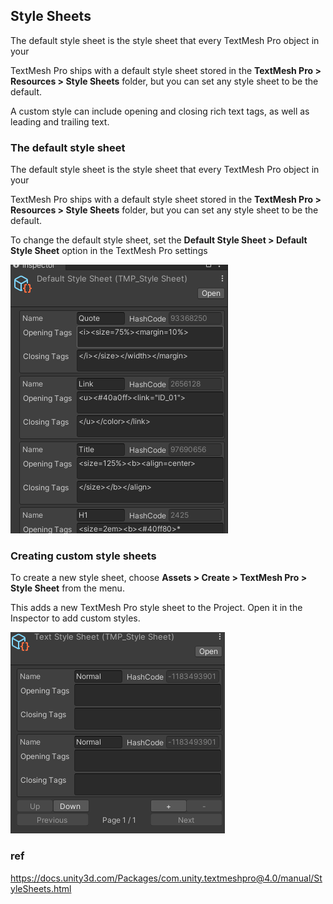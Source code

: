 ## Style Sheets
The default style sheet is the style sheet that every TextMesh Pro object in your

TextMesh Pro ships with a default style sheet stored in the **TextMesh Pro > Resources > Style Sheets** folder, but you can set any style sheet to be the default.

A custom style can include opening and closing rich text tags, as well as leading and trailing text.


### The default style sheet

The default style sheet is the style sheet that every TextMesh Pro object in your

TextMesh Pro ships with a default style sheet stored in the **TextMesh Pro > Resources > Style Sheets** folder, but you can set any style sheet to be the default.

To change the default style sheet, set the **Default Style Sheet > Default Style Sheet** option in the TextMesh Pro settings

![](./img/default_stylesheet.png)

### Creating custom style sheets

To create a new style sheet, choose **Assets > Create > TextMesh Pro > Style Sheet** from the menu.

This adds a new TextMesh Pro style sheet to the Project. Open it in the Inspector to add custom styles.

![](./img/custom_stylesheet.png)


### ref 
https://docs.unity3d.com/Packages/com.unity.textmeshpro@4.0/manual/StyleSheets.html
